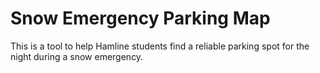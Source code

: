 # Snow Emergency Parking Map

This is a tool to help Hamline students find a reliable parking spot for the night during a snow emergency.